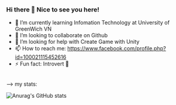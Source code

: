 ### Hi there 👋 Nice to see you here!

- 🌱 I’m currently learning Infomation Technology at University of GreenWich  VN
- 👯 I’m looking to collaborate on Github
- 🤔 I’m looking for help with Create Game with Unity
- 📫 How to reach me: https://www.facebook.com/profile.php?id=100021115452616
- ⚡ Fun fact: Introvert 🤣
 <br>
--> my stats:


![Anurag's GitHub stats](https://github-readme-stats.vercel.app/api?username=Garung69&show_icons=true&theme=radical)



